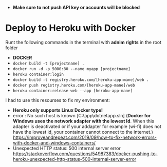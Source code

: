 - **Make sure to not push API key or accounts will be blocked**

# Deploy to Heroku with Docker

Runt the following commands in the terminal with **adnim rights** in the root folder

- **DOCKER**
- ```docker build -t [projectname] .```
- ```docker run -d -p 5000:80 --name myapp [projectname]```
- ```heroku container:login```
- ```docker build -t registry.heroku.com/[heroku-app-mane]/web .```
- ```docker push registry.heroku.com/[heroku-app-mane]/web```
- ```heroku container:release web --app [heroku-app-mane]```

I had to use this resourses to fix my environment:
- **Heroku only supports Linux Docker type!**
- error : No such host is known [C:\app\dotnetapp.sln] (**Docker for Windows uses the network adapter with the lowest Id**. When this adapter is deactivated or if your addapter for example (wi-fi) does not have the lowest id, your container cannot connect to the internet.)  https://improveandrepeat.com/2019/09/how-to-fix-network-errors-with-docker-and-windows-containers/
- Unexpected HTTP status: 500 internal server error https://stackoverflow.com/questions/54987383/docker-pushing-to-heroku-unexpected-http-status-500-internal-server-error
